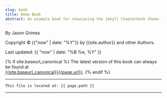 ```yaml
---
slug: book
title: Demo Book
abstract: An example book for showcasing the Jekyll Chapterbook theme.
---
```


By Jason Grimes

Copyright &copy; {{"now" | date: "%Y"}} by {{site.author}} and other Authors.

Last updated: {{ "now" | date: "%B %e, %Y" }}

{% if site.baseurl_canonical %}
  The latest version of this book can always be found at  
  <a href="{{site.baseurl_canonical}}{{page.url}}">{{site.baseurl_canonical}}{{page.url}}</a>.
{% endif %}

---
```
This file is located at: {{ page.path }}
```
---
